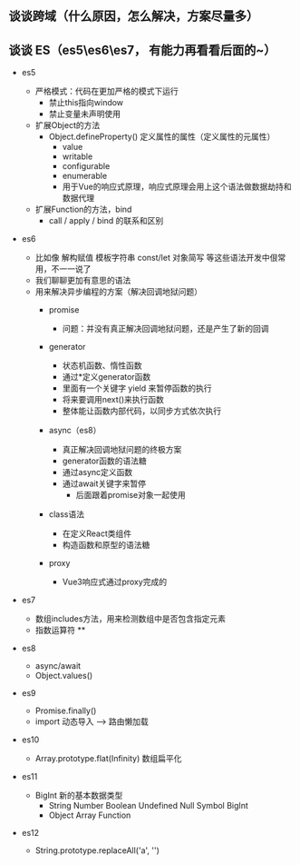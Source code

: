## 谈谈跨域（什么原因，怎么解决，方案尽量多）

## 谈谈 ES（es5\es6\es7， 有能力再看看后面的~）
- es5
  - 严格模式：代码在更加严格的模式下运行
    - 禁止this指向window
    - 禁止变量未声明使用
  - 扩展Object的方法
    - Object.defineProperty() 定义属性的属性（定义属性的元属性）
      - value
      - writable
      - configurable
      - enumerable
      - 用于Vue的响应式原理，响应式原理会用上这个语法做数据劫持和数据代理
  - 扩展Function的方法，bind
    - call / apply / bind 的联系和区别

- es6
  - 比如像 解构赋值 模板字符串 const/let 对象简写 等这些语法开发中佷常用，不一一说了
  - 我们聊聊更加有意思的语法
  - 用来解决异步编程的方案（解决回调地狱问题）
    - promise
      - 问题：并没有真正解决回调地狱问题，还是产生了新的回调
    - generator
      - 状态机函数、惰性函数
      - 通过*定义generator函数
      - 里面有一个关键字 yield 来暂停函数的执行
      - 将来要调用next()来执行函数
      - 整体能让函数内部代码，以同步方式依次执行
    - async（es8）
      - 真正解决回调地狱问题的终极方案
      - generator函数的语法糖
      - 通过async定义函数
      - 通过await关键字来暂停
        - 后面跟着promise对象一起使用

    - class语法
      - 在定义React类组件
      - 构造函数和原型的语法糖  

    - proxy
      - Vue3响应式通过proxy完成的 

- es7
  - 数组includes方法，用来检测数组中是否包含指定元素
  - 指数运算符 ** 

- es8
  - async/await
  - Object.values()

- es9 
  - Promise.finally()
  - import 动态导入 --> 路由懒加载

- es10
  - Array.prototype.flat(Infinity) 数组扁平化  

- es11
  - BigInt 新的基本数据类型
    - String Number Boolean Undefined Null Symbol BigInt   
    - Object Array Function

- es12
  - String.prototype.replaceAll('a', '')    